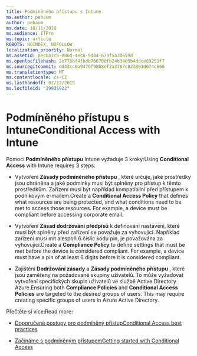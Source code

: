 ```yaml
---
title: Podmíněného přístupu s Intune
ms.author: pebaum
author: pebaum
ms.date: 10/11/2018
ms.audience: ITPro
ms.topic: article
ROBOTS: NOINDEX, NOFOLLOW
localization_priority: Normal
ms.assetid: aecba7c5-e86d-4ec8-9d44-679f5a3d659d
ms.openlocfilehash: 2e778bf4fbdb766700fb24b3405b4ddce89253f7
ms.sourcegitcommit: dd43cc0a9470f98b8ef2a3787c823801d674c666
ms.translationtype: MT
ms.contentlocale: cs-CZ
ms.lasthandoff: 02/12/2019
ms.locfileid: "29935922"
---
```

# <a name="conditional-access-with-intune"></a><span data-ttu-id="ec087-102">Podmíněného přístupu s Intune</span><span class="sxs-lookup"><span data-stu-id="ec087-102">Conditional Access with Intune</span></span>

<span data-ttu-id="ec087-103">Pomocí **Podmíněného přístupu** Intune vyžaduje 3 kroky:</span><span class="sxs-lookup"><span data-stu-id="ec087-103">Using **Conditional Access** with Intune requires 3 steps:</span></span> 
  
- <span data-ttu-id="ec087-p101">Vytvoření **Zásady podmíněného přístupu** , které určuje, jaké prostředky jsou chráněna a jaké podmínky musí být splněny pro přístup k těmto prostředkům. Zařízení musí být například kompatibilní před přístupem k podnikovým e-mailem.</span><span class="sxs-lookup"><span data-stu-id="ec087-p101">Create a **Conditional Access Policy** that defines what resources are being protected, and what conditions need to be met to access those resources. For example, a device must be compliant before accessing corporate email.</span></span> 
    
- <span data-ttu-id="ec087-p102">Vytvoření **Zásad dodržování předpisů** k definování nastavení, které musí být splněny před zařízení se považuje za vyhovující. Například zařízení musí mít alespoň 6 číslic kódu pin, je považována za vyhovující.</span><span class="sxs-lookup"><span data-stu-id="ec087-p102">Create a **Compliance Policy** to define settings that must be met before the device is considered compliant. For example, a device must have a pin of at least 6 digits before it is considered compliant.</span></span> 
    
- <span data-ttu-id="ec087-p103">Zajištění **Dodržování zásady** a **Zásady podmíněného přístupu** , které jsou zaměřeny na požadované skupiny uživatelů. To může vyžadovat vytvoření specifických skupin uživatelů ve službě Active Directory Azure.</span><span class="sxs-lookup"><span data-stu-id="ec087-p103">Ensuring both **Compliance Policies** and **Conditional Access Policies** are targeted to the desired groups of users. This may require creating specific groups of users in Azure Active Directory.</span></span> 
    
<span data-ttu-id="ec087-110">Přečtěte si více:</span><span class="sxs-lookup"><span data-stu-id="ec087-110">Read more:</span></span>
  
- [<span data-ttu-id="ec087-111">Doporučené postupy pro podmíněný přístup</span><span class="sxs-lookup"><span data-stu-id="ec087-111">Conditional Access best practices</span></span>](https://docs.microsoft.com/azure/active-directory/conditional-access/best-practices)
    
- [<span data-ttu-id="ec087-112">Začínáme s podmíněným přístupem</span><span class="sxs-lookup"><span data-stu-id="ec087-112">Getting started with Conditional Access </span></span>](https://docs.microsoft.com/azure/active-directory/active-directory-conditional-access-azure-portal-get-started)
    

